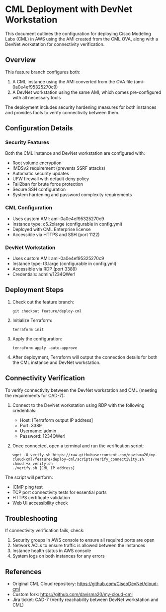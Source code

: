 # CML Deployment with DevNet Workstation

This document outlines the configuration for deploying Cisco Modeling Labs (CML) in AWS using the AMI created from the CML OVA, along with a DevNet workstation for connectivity verification.

## Overview

This feature branch configures both:
1. A CML instance using the AMI converted from the OVA file (ami-0a0e4ef95325270c9)
2. A DevNet workstation using the same AMI, which comes pre-configured with all necessary tools

The deployment includes security hardening measures for both instances and provides tools to verify connectivity between them.

## Configuration Details

### Security Features

Both the CML instance and DevNet workstation are configured with:
- Root volume encryption
- IMDSv2 requirement (prevents SSRF attacks)
- Automatic security updates
- UFW firewall with default deny policy
- Fail2ban for brute force protection
- Secure SSH configuration
- System hardening and password complexity requirements

### CML Configuration

- Uses custom AMI: ami-0a0e4ef95325270c9
- Instance type: c5.2xlarge (configurable in config.yml)
- Deployed with CML Enterprise license
- Accessible via HTTPS and SSH (port 1122)

### DevNet Workstation

- Uses custom AMI: ami-0a0e4ef95325270c9
- Instance type: t3.large (configurable in config.yml)
- Accessible via RDP (port 3389)
- Credentials: admin/1234QWer!

## Deployment Steps

1. Check out the feature branch:
   ```
   git checkout feature/deploy-cml
   ```

2. Initialize Terraform:
   ```
   terraform init
   ```

3. Apply the configuration:
   ```
   terraform apply -auto-approve
   ```

4. After deployment, Terraform will output the connection details for both the CML instance and DevNet workstation.

## Connectivity Verification

To verify connectivity between the DevNet workstation and CML (meeting the requirements for CAD-7):

1. Connect to the DevNet workstation using RDP with the following credentials:
   - Host: [Terraform output IP address]
   - Port: 3389
   - Username: admin
   - Password: 1234QWer!

2. Once connected, open a terminal and run the verification script:
   ```
   wget -O verify.sh https://raw.githubusercontent.com/davisma20/my-cloud-cml/feature/deploy-cml/scripts/verify_connectivity.sh
   chmod +x verify.sh
   ./verify.sh [CML IP address]
   ```

The script will perform:
- ICMP ping test
- TCP port connectivity tests for essential ports
- HTTPS certificate validation
- Web UI accessibility check

## Troubleshooting

If connectivity verification fails, check:
1. Security groups in AWS console to ensure all required ports are open
2. Network ACLs to ensure traffic is allowed between the instances
3. Instance health status in AWS console
4. System logs on both instances for any errors

## References

- Original CML Cloud repository: https://github.com/CiscoDevNet/cloud-cml
- Custom fork: https://github.com/davisma20/my-cloud-cml
- Jira ticket: CAD-7 (Verify reachability between DevNet workstation and CML)
